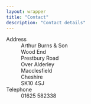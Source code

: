 ```yaml
---
layout: wrapper
title: "Contact"
description: "Contact details"
---
```

<dl>
    <dt>Address</dt>
    <dd>Arthur Burns &amp; Son</dd>
    <dd>Wood End</dd>
    <dd>Prestbury Road</dd>
    <dd>Over Alderley</dd>
    <dd>Macclesfield</dd>
    <dd>Cheshire</dd>
    <dd>SK10 4SJ</dd>
    <dt>Telephone</dt>
    <dd>01625 582338</dd>
</dl>
<script type="application/ld+json">
{
  "@context": "http://schema.org",
  "@type": "Organization",
  "url": "https://www.arthurburns.co.uk/",
  "name": "Arthur Burns &amp; Son",
  "contactPoint": {
    "@type": "ContactPoint",
    "telephone": "+44-1625-582338",
    "contactType": "sales",
    "areaServed": "GB"
  }
}
</script>
